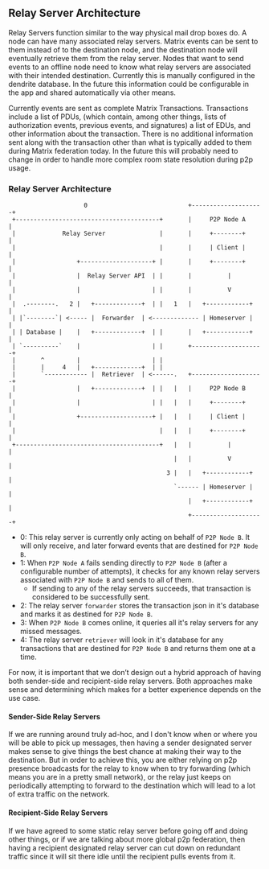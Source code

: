 ## Relay Server Architecture

Relay Servers function similar to the way physical mail drop boxes do. 
A node can have many associated relay servers. Matrix events can be sent to them instead of to the destination node, and the destination node will eventually retrieve them from the relay server. 
Nodes that want to send events to an offline node need to know what relay servers are associated with their intended destination. 
Currently this is manually configured in the dendrite database. In the future this information could be configurable in the app and shared automatically via other means.

Currently events are sent as complete Matrix Transactions. 
Transactions include a list of PDUs, (which contain, among other things, lists of authorization events, previous events, and signatures) a list of EDUs, and other information about the transaction. 
There is no additional information sent along with the transaction other than what is typically added to them during Matrix federation today. 
In the future this will probably need to change in order to handle more complex room state resolution during p2p usage.

### Relay Server Architecture

```
                     0                            +--------------------+
 +----------------------------------------+       |     P2P Node A     |
 |             Relay Server               |       |     +--------+     |
 |                                        |       |     | Client |     |
 |                 +--------------------+ |       |     +--------+     |
 |                 |  Relay Server API  | |       |          |         |
 |                 |                    | |       |          V         |
 |  .--------.   2 |   +-------------+  | |   1   |   +------------+   |
 | |`--------`| <----- |  Forwarder  | <------------- | Homeserver |   |
 | | Database |    |   +-------------+  | |       |   +------------+   |
 | `----------`    |                    | |       +--------------------+
 |       ^         |                    | |       
 |       |     4   |   +-------------+  | |  
 |       `------------ |  Retriever  | <------.   +--------------------+
 |                 |   +-------------+  | |   |   |     P2P Node B     |
 |                 |                    | |   |   |     +--------+     |
 |                 +--------------------+ |   |   |     | Client |     |
 |                                        |   |   |     +--------+     |
 +----------------------------------------+   |   |          |         |
                                              |   |          V         |
                                            3 |   |   +------------+   |
                                              `------ | Homeserver |   |
                                                  |   +------------+   |
                                                  +--------------------+
```

-   0: This relay server is currently only acting on behalf of `P2P Node B`. It will only receive, and later forward events that are destined for `P2P Node B`.
-   1: When `P2P Node A` fails sending directly to `P2P Node B` (after a configurable number of attempts), it checks for any known relay servers associated with `P2P Node B` and sends to all of them.
    - If sending to any of the relay servers succeeds, that transaction is considered to be successfully sent.      
-   2: The relay server `forwarder` stores the transaction json in it's database and marks it as destined for `P2P Node B`.
-   3: When `P2P Node B` comes online, it queries all it's relay servers for any missed messages.
-   4: The relay server `retriever` will look in it's database for any transactions that are destined for `P2P Node B` and returns them one at a time.

For now, it is important that we don’t design out a hybrid approach of having both sender-side and recipient-side relay servers. 
Both approaches make sense and determining which makes for a better experience depends on the use case.

#### Sender-Side Relay Servers

If we are running around truly ad-hoc, and I don't know when or where you will be able to pick up messages, then having a sender designated server makes sense to give things the best chance at making their way to the destination. 
But in order to achieve this, you are either relying on p2p presence broadcasts for the relay to know when to try forwarding (which means you are in a pretty small network), or the relay just keeps on periodically attempting to forward to the destination which will lead to a lot of extra traffic on the network.

#### Recipient-Side Relay Servers

If we have agreed to some static relay server before going off and doing other things, or if we are talking about more global p2p federation, then having a recipient designated relay server can cut down on redundant traffic since it will sit there idle until the recipient pulls events from it.
